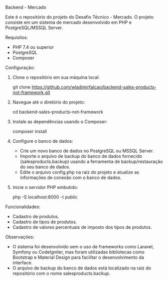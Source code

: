 Backend - Mercado

Este é o repositório do projeto do Desafio Técnico - Mercado. O projeto consiste em um sistema de mercado desenvolvido em PHP e PostgreSQL/MSSQL Server.

Requisitos:
- PHP 7.4 ou superior
- PostgreSQL
- Composer

Configuração:

1. Clone o repositório em sua máquina local:

   git clone https://github.com/wladimirfalcao/backend-sales-products-not-framework.git

2. Navegue até o diretório do projeto:

   cd backend-sales-products-not-framework

3. Instale as dependências usando o Composer:

   composer install

4. Configure o banco de dados:
    - Crie um novo banco de dados no PostgreSQL ou MSSQL Server.
    - Importe o arquivo de backup do banco de dados fornecido (salesproducts.backup) usando a ferramenta de backup/restauração do seu banco de dados.
    - Edite o arquivo config.php na raiz do projeto e atualize as informações de conexão com o banco de dados.

5. Inicie o servidor PHP embutido:

   php -S localhost:8000 -t public

Funcionalidades:
- Cadastro de produtos.
- Cadastro de tipos de produtos.
- Cadastro de valores percentuais de imposto dos tipos de produtos.

Observações:
- O sistema foi desenvolvido sem o uso de frameworks como Laravel, Symfony ou CodeIgniter, mas foram utilizadas bibliotecas como Bootstrap e Material Design para facilitar o desenvolvimento da interface.
- O arquivo de backup do banco de dados está localizado na raiz do repositório com o nome salesproducts.backup.
